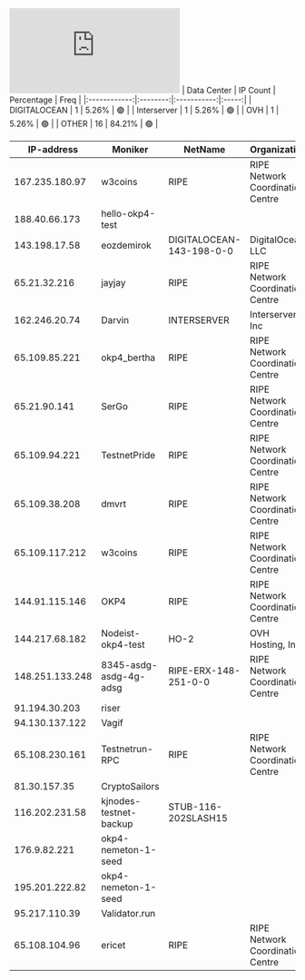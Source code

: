 ![Diagramm](https://github.com/obajay/StateSync-snapshots/blob/main/Projects/OKP4/1/README.md)
| Data Center | IP Count | Percentage | Freq |
|:------------:|:--------:|:-----------:|:-----:|
| DIGITALOCEAN | 1 | 5.26% | 🟢 |
| Interserver | 1 | 5.26% | 🟢 |
| OVH | 1 | 5.26% | 🟢 |
| OTHER | 16 | 84.21% | 🟢 |

<!-- START_TABLE -->
| IP-address | Moniker | NetName | Organization |
|-------------|-------------|-------------|-------------|
| 167.235.180.97 | w3coins | RIPE | RIPE Network Coordination Centre |
| 188.40.66.173 | hello-okp4-test |  |  |
| 143.198.17.58 | eozdemirok | DIGITALOCEAN-143-198-0-0 | DigitalOcean, LLC |
| 65.21.32.216 | jayjay | RIPE | RIPE Network Coordination Centre |
| 162.246.20.74 | Darvin | INTERSERVER | Interserver, Inc |
| 65.109.85.221 | okp4_bertha | RIPE | RIPE Network Coordination Centre |
| 65.21.90.141 | SerGo | RIPE | RIPE Network Coordination Centre |
| 65.109.94.221 | TestnetPride | RIPE | RIPE Network Coordination Centre |
| 65.109.38.208 | dmvrt | RIPE | RIPE Network Coordination Centre |
| 65.109.117.212 | w3coins | RIPE | RIPE Network Coordination Centre |
| 144.91.115.146 | OKP4 | RIPE | RIPE Network Coordination Centre |
| 144.217.68.182 | Nodeist-okp4-test | HO-2 | OVH Hosting, Inc. |
| 148.251.133.248 | 8345-asdg-asdg-4g-adsg | RIPE-ERX-148-251-0-0 | RIPE Network Coordination Centre |
| 91.194.30.203 | riser |  |  |
| 94.130.137.122 | Vagif |  |  |
| 65.108.230.161 | Testnetrun-RPC | RIPE | RIPE Network Coordination Centre |
| 81.30.157.35 | CryptoSailors |  |  |
| 116.202.231.58 | kjnodes-testnet-backup | STUB-116-202SLASH15 |  |
| 176.9.82.221 | okp4-nemeton-1-seed |  |  |
| 195.201.222.82 | okp4-nemeton-1-seed |  |  |
| 95.217.110.39 | Validator.run |  |  |
| 65.108.104.96 | ericet | RIPE | RIPE Network Coordination Centre |

<!-- END_TABLE -->